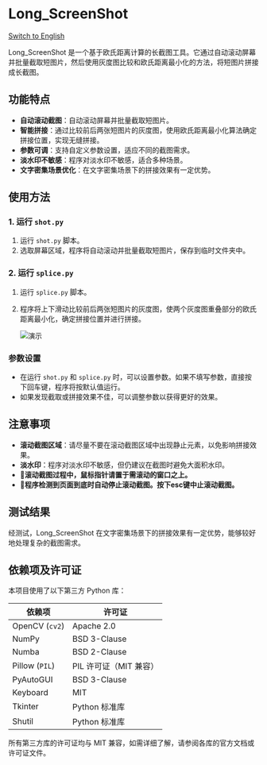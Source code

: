 # Long_ScreenShot

[Switch to English](./README.md)

Long_ScreenShot 是一个基于欧氏距离计算的长截图工具。它通过自动滚动屏幕并批量截取短图片，然后使用灰度图比较和欧氏距离最小化的方法，将短图片拼接成长截图。

## 功能特点

- **自动滚动截图**：自动滚动屏幕并批量截取短图片。
- **智能拼接**：通过比较前后两张短图片的灰度图，使用欧氏距离最小化算法确定拼接位置，实现无缝拼接。
- **参数可调**：支持自定义参数设置，适应不同的截图需求。
- **淡水印不敏感**：程序对淡水印不敏感，适合多种场景。
- **文字密集场景优化**：在文字密集场景下的拼接效果有一定优势。

## 使用方法

### 1. 运行 `shot.py`

1. 运行 `shot.py` 脚本。
2. 选取屏幕区域，程序将自动滚动并批量截取短图片，保存到临时文件夹中。

### 2. 运行 `splice.py`

1. 运行 `splice.py` 脚本。

2. 程序将上下滑动比较前后两张短图片的灰度图，使两个灰度图重叠部分的欧氏距离最小化，确定拼接位置并进行拼接。

   ![演示](D:\opus\PycharmProjects_git\Long_ScreenShot\EXAMPLE.webp)

### 参数设置

- 在运行 `shot.py` 和 `splice.py` 时，可以设置参数。如果不填写参数，直接按下回车键，程序将按默认值运行。
- 如果发现截取或拼接效果不佳，可以调整参数以获得更好的效果。

## 注意事项

- **滚动截图区域**：请尽量不要在滚动截图区域中出现静止元素，以免影响拼接效果。
- **淡水印**：程序对淡水印不敏感，但仍建议在截图时避免大面积水印。
- 🤖**滚动截图过程中，鼠标指针请置于需滚动的窗口之上。**
- 🤖**程序检测到页面到底时自动停止滚动截图。按下esc键中止滚动截图。**

## 测试结果

经测试，Long_ScreenShot 在文字密集场景下的拼接效果有一定优势，能够较好地处理复杂的截图需求。

## 依赖项及许可证

本项目使用了以下第三方 Python 库：

| 依赖项         | 许可证                 |
| -------------- | ---------------------- |
| OpenCV (`cv2`) | Apache 2.0             |
| NumPy          | BSD 3-Clause           |
| Numba          | BSD 2-Clause           |
| Pillow (`PIL`) | PIL 许可证（MIT 兼容） |
| PyAutoGUI      | BSD 3-Clause           |
| Keyboard       | MIT                    |
| Tkinter        | Python 标准库          |
| Shutil         | Python 标准库          |

所有第三方库的许可证均与 MIT 兼容，如需详细了解，请参阅各库的官方文档或许可证文件。
